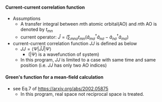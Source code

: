 #### Current-current correlation function
- Assumptions
  - A transfer integral between $m$th atomic orbital(AO) and $n$th AO is denoted by $t_{mn}$
  - current operator:
 $\hat{J}=i\sum_{mn\sigma}t_{mn} (\hat{a}^{\dagger}_{m\sigma}\hat{a}_{n\sigma}-\hat{a}^{\dagger}_{n\sigma}\hat{a}_{m\sigma})$
- current-current correlation function $JJ$ is defined as below
  - $JJ = \langle \Psi | \hat{J}\hat{J} | \Psi \rangle$ 
    - ($|\Psi\rangle$ is a wavefunction of system)
  - In this program, $JJ$ is limited to a case with same time and same position (i.e. $JJ$ has only two AO indices)

 #### Green's function for a mean-field calculation
 - see Eq.7 of https://arxiv.org/abs/2002.05875
   - In this program, real space not reciprocal space is treated.
